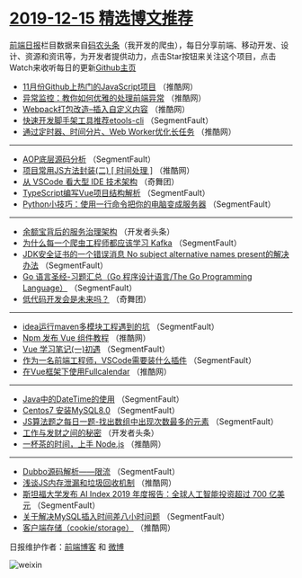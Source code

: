 # [2019-12-15 精选博文推荐](http://hao.caibaojian.com/date/2019/12/15)

[前端日报](http://caibaojian.com/c/news)栏目数据来自[码农头条](http://hao.caibaojian.com/)（我开发的爬虫），每日分享前端、移动开发、设计、资源和资讯等，为开发者提供动力，点击Star按钮来关注这个项目，点击Watch来收听每日的更新[Github主页](https://github.com/kujian/frontendDaily)
* [11月份Github上热门的JavaScript项目](http://hao.caibaojian.com/133656.html) （推酷网）
* [异常监控：教你如何优雅的处理前端异常](http://hao.caibaojian.com/133652.html) （推酷网）
* [Webpack打包改造&#8211;插入自定义内容](http://hao.caibaojian.com/133638.html) （推酷网）
* [快速开发脚手架工具推荐etools-cli](http://hao.caibaojian.com/133616.html) （SegmentFault）
* [通过定时器、时间分片、Web Worker优化长任务](http://hao.caibaojian.com/133653.html) （推酷网）

***
* [AOP底层源码分析](http://hao.caibaojian.com/133627.html) （SegmentFault）
* [项目常用JS方法封装(二) [ 时间处理 ]](http://hao.caibaojian.com/133654.html) （推酷网）
* [从 VSCode 看大型 IDE 技术架构](http://hao.caibaojian.com/133655.html) （奇舞团）
* [TypeScript编写Vue项目结构解析](http://hao.caibaojian.com/133629.html) （SegmentFault）
* [Python小技巧：使用一行命令把你的电脑变成服务器](http://hao.caibaojian.com/133619.html) （SegmentFault）

***
* [余额宝背后的服务治理架构](http://hao.caibaojian.com/133636.html) （开发者头条）
* [为什么每一个爬虫工程师都应该学习 Kafka](http://hao.caibaojian.com/133630.html) （SegmentFault）
* [JDK安全证书的一个错误消息 No subject alternative names present的解决办法](http://hao.caibaojian.com/133631.html) （SegmentFault）
* [Go 语言圣经-习题汇总（Go 程序设计语言/The Go Programming Language）](http://hao.caibaojian.com/133621.html) （SegmentFault）
* [低代码开发会是未来吗？](http://hao.caibaojian.com/133657.html) （奇舞团）

***
* [idea运行maven多模块工程遇到的坑](http://hao.caibaojian.com/133632.html) （SegmentFault）
* [Npm 发布 Vue 组件教程](http://hao.caibaojian.com/133645.html) （推酷网）
* [Vue 学习笔记(一)初遇](http://hao.caibaojian.com/133622.html) （SegmentFault）
* [作为一名前端工程师，VSCode需要装什么插件](http://hao.caibaojian.com/133633.html) （SegmentFault）
* [在Vue框架下使用Fullcalendar](http://hao.caibaojian.com/133647.html) （推酷网）

***
* [Java中的DateTime的使用](http://hao.caibaojian.com/133623.html) （SegmentFault）
* [Centos7 安装MySQL8.0](http://hao.caibaojian.com/133634.html) （SegmentFault）
* [JS算法题之每日一题-找出数组中出现次数最多的元素](http://hao.caibaojian.com/133624.html) （SegmentFault）
* [工作与发财之间的秘密](http://hao.caibaojian.com/133635.html) （开发者头条）
* [一杯茶的时间，上手 Node.js](http://hao.caibaojian.com/133637.html) （推酷网）

***
* [Dubbo源码解析——限流](http://hao.caibaojian.com/133626.html) （SegmentFault）
* [浅谈JS内存泄漏和垃圾回收机制](http://hao.caibaojian.com/133639.html) （推酷网）
* [斯坦福大学发布 AI Index 2019 年度报告：全球人工智能投资超过 700 亿美元](http://hao.caibaojian.com/133617.html) （SegmentFault）
* [关于解决MySQL插入时间差八小时问题](http://hao.caibaojian.com/133628.html) （SegmentFault）
* [客户端存储（cookie/storage）](http://hao.caibaojian.com/133640.html) （推酷网）

日报维护作者：[前端博客](http://caibaojian.com/) 和 [微博](http://caibaojian.com/go/weibo)

![weixin](https://user-images.githubusercontent.com/3055447/38468989-651132ac-3b80-11e8-8e6b-15122322a9d7.png)